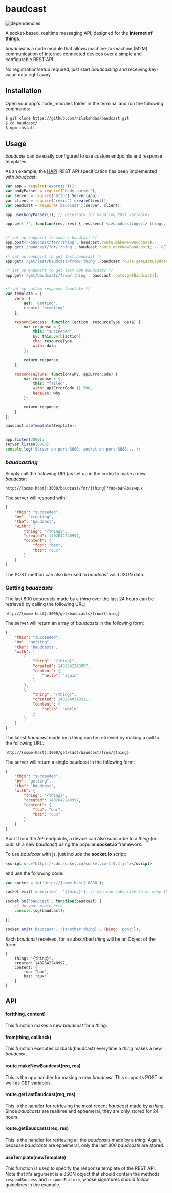 # baudcast

![dependencies](https://david-dm.org/nilakshdas/baudcast.png)

A socket-based, realtime messaging API; designed for the **internet of things**.

*baudcast* is a node module that allows machine-to-machine (M2M) communication of internet-connected devices over a simple and configurable REST API.

No registration/setup required, just start *baudcasting* and receiving key-value data right away.

## Installation

Open your app's node_modules folder in the terminal and run the following commands:

```sh
$ git clone https://github.com/nilakshdas/baudcast.git
$ cd baudcast/
$ npm install
```

## Usage

*baudcast* can be easily configured to use custom endpoints and response templates.

As an example, the [HAPI](https://github.com/jheising/HAPI)-REST API specification has been implemented with *baudcast*:

```javascript
var app = require('express')();
var bodyParser = require('body-parser');
var server = require('http').Server(app);
var client = require('redis').createClient();
var baudcast = require('baudcast')(server, client);

app.use(bodyParser()); // necessary for handling POST variables

app.get('/', function(req, res) { res.send('<i>baudcasting</i> things...'); });


/* set up endpoint to make a baudcast */
app.post('/baudcast/for/:thing', baudcast.route.makeNewBaudcast);
app.get('/baudcast/for/:thing', baudcast.route.makeNewBaudcast); // GET works too

/* set up endpoint to get last baudcast */
app.get('/get/last/baudcast/from/:thing', baudcast.route.getLastBaudcast);

/* set up endpoint to get last 800 baudcasts */
app.get('/get/baudcasts/from/:thing', baudcast.route.getBaudcasts);


/* set up custom response template */
var template = {
	verb: {
		get: 'getting',
		create: 'creating'
	},

	respondSuccess: function (action, resourceType, data) {
		var response = {
			this: "succeeded",
			by: this.verb[action],
			the: resourceType,
			with: data
		};

		return response;
	},

	respondFailure: function(why, apiErrorCode) {
		var response = {
			this: "failed",
			with: apiErrorCode || 500,
			because: why
		};

		return response;
	}
};

baudcast.useTemplate(template);


app.listen(3000);
server.listen(8888);
console.log('Server on port 3000, socket on port 8888...');
```

### *baudcasting*

Simply call the following URL(as set up in the code) to make a new *baudcast*:

```
http://{some-host}:3000/baudcast/for/{thing}?foo=bar&baz=qux
```

The server will respond with:

```json
{
	"this": "succeeded",
	"by": "creating",
	"the": "baudcast",
	"with": {
		"thing": "{thing}",
		"created": 1402642240997,
		"content": {
			"foo": "bar",
			"baz": "qux"
		}
	}
}
```

The POST method can also be used to *baudcast* valid JSON data.

### Getting *baudcasts*

The last 800 *baudcasts* made by a *thing* over the last 24 hours can be retrieved by calling the following URL:

```
http://{some-host}:3000/get/baudcasts/from/{thing}
```

The server will return an array of *baudcasts* in the following form:

```json
{
	"this": "succeeded",
	"by": "getting",
	"the": "baudcasts",
	"with": [
		{
			"thing": "{thing}",
			"created": 1402642240997,
			"content": {
				"hello": "again"
			}
		},
		{
			"thing": "{thing}",
			"created": 1402640319211,
			"content": {
				"hello": "world"
			}
		}
	]
}
```

The latest *baudcast* made by a thing can be retrieved by making a call to the following URL:

```
http://{some-host}:3000/get/last/baudcast/from/{thing}
```

The server will return a single baudcast in the following form:

```json
{
	"this": "succeeded",
	"by": "getting",
	"the": "baudcast",
	"with": {
		"thing": "{thing}",
		"created": 1402642240997,
		"content": {
			"foo": "bar",
			"baz": "qux"
		}
	}
}
```

Apart from the API endpoints, a device can also subscribe to a *thing* (or publish a new *baudcast*) using the popular **socket.io** framework.

To use *baudcast* with js, just include the **socket.io** script:

```html
<script src="https://cdn.socket.io/socket.io-1.0.4.js"></script>
```

and use the following code:

```javascript
var socket = io('http://{some-host}:8888');

socket.emit('subscribe', '{thing}'); // you can subscribe to as many things you like

socket.on('baudcast', function(baudcast) {
	// do your magic here
	console.log(baudcast);

});

socket.emit('baudcast', '{another-thing}', {ping: 'pong'});
```

Each *baudcast* received, for a subscribed *thing* will be an Object of the form:

```
{
	thing: "{thing}",
	created: 1402642240997,
	content: {
		foo: "bar",
		baz: "qux"
	}
}
```

## API

#### for(thing, content)

This function makes a new *baudcast* for a *thing*.

#### from(thing, callback)

This function executes callback(baudcast) everytime a *thing* makes a new *baudcast*.

#### route.makeNewBaudcast(req, res)

This is the app handler for making a new *baudcast*. This supports POST as well as GET variables.

#### route.getLastBaudcast(req, res)

This is the handler for retrieving the most recent *baudcast* made by a *thing*.
Since *baudcasts* are realtime and ephemeral, they are only stored for 24 hours.

#### route.getBaudcasts(req, res)

This is the handler for retrieving all the *baudcasts* made by a *thing*.
Again, because *baudcasts* are ephemeral, only the last 800 *baudcasts* are stored.

#### useTemplate(newTemplate)

This function is used to specify the response template of the REST API. Note that it's argument is a JSON object that should contain the methods `respondSuccess` and `respondFailure`, whose signatures should follow guidelines in the example.